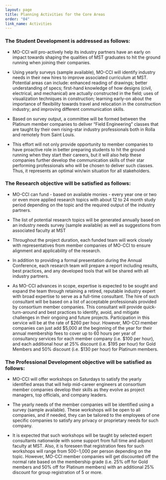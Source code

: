 ```yaml
---
layout: page
title: Planning Activities for the Core Areas
order: "04"
link_name: Activities
---
```



### The Student Development is addressed as follows:

- MO-CCI will pro-actively help its industry partners
have an early on impact towards shaping the
qualities of MST graduates to hit the ground running
when joining their companies.

- Using yearly surveys (sample available), MO-CCI will
identify industry needs in their new hires to improve
associated curriculum at MST. Potential areas can
include: enhanced reading of drawings; better
understanding of specs; first-hand knowledge of
how designs (civil, electrical, and mechanical) are
actually constructed in the field; uses of visualization
techniques in construction; learning early-on about
the importance of flexibility towards travel and
relocation in the construction industry; and
improving different communication skills.

- Based on survey output, a committee will be formed
between the Platinum member companies to deliver
“Field Engineering” classes that are taught by their
own rising-star industry professionals both in Rolla
and remotely from Saint Louis.

- This effort will not only provide opportunity to
member companies to have proactive role in better
preparing students to hit the ground running when
they start their careers, but it will also help these
companies further develop the communication skills
of their star performing professionals who will be
chosen to deliver such classes. Thus, it represents an
optimal win/win situation for all stakeholders.

### The Research objective will be satisfied as follows:

- MO-CCI can fund - based on available monies - every
year one or two or even more applied research
topics with about 12 to 24 month study period
depending on the topic and the required output of
the industry partners.

- The list of potential research topics will be generated
annually based on an industry needs survey (sample
available) as well as suggestions from associated
faculty at MST

- Throughout the project duration, each funded team
will work closely with representatives from member
companies of MO-CCI to ensure alignment and
applicability of the research.

- In addition to providing a formal presentation during
the Annual Conference, each research team will
prepare a report including results, best practices,
and any developed tools that will be shared with all
industry partners.

- As MO-CCI advances in scope, expertise is expected
to be sought and expand the team through retaining
a retired, reputable industry expert with broad
expertise to serve as a full-time consultant. The hire
of such consultant will be based on a list of
acceptable professionals provided by consortium
member companies. This consultant will provide
quick-turn-around and best practices to identify,
avoid, and mitigate challenges in their ongoing and
future projects. Participation in this service will be at
the rate of $260 per hour. However, MO-CCI
member companies can just add $5,000 at the
beginning of the year for their annual membership
fees to cover up to 60 hours per year of consultancy
services for each member company (i.e. $100 per
hour), and each additional hour at 25% discount (i.e.
$195 per hour) for Gold Members and 50% discount
(i.e. $130 per hour) for Platinum members.

### The Professional Development objective will be satisfied as follows:

- MO-CCI will offer workshops on Saturdays to satisfy
the yearly identified areas that will help mid-career
engineers at consortium member companies
develop their skills as they evolve as project
managers, top officials, and company leaders.

- The yearly needs of the member companies will be
identified using a survey (sample available). These
workshops will be open to all companies, and if
needed, they can be tailored to the employees of
one specific companies to satisfy any privacy or
proprietary needs for such company.

- It is expected that such workshops will be taught by
selected expert consultants nationwide with some
support from full time and adjunct faculty at MST.
Also, it is foreseen that registration fees for such
workshops will range from $500-$1,000 per person
depending on the topic. However, MO-CCI member
companies will get discounted off the normal rate
based on the membership grade (i.e. 25% off for
Gold members and 50% off for Platinum members)
with an additional 25% discount for group
registration of 5 or more.